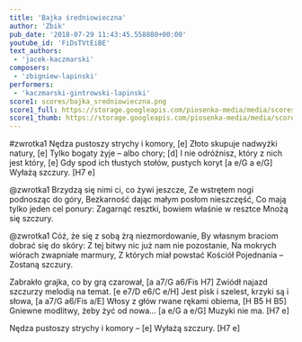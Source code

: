 ```yaml
---
title: 'Bajka średniowieczna'
author: 'Zbik'
pub_date: '2018-07-29 11:43:45.558880+00:00'
youtube_id: 'FiDsTVtEiBE'
text_authors:
 - 'jacek-kaczmarski'
composers:
 - 'zbigniew-lapinski'
performers:
 - 'kaczmarski-gintrowski-lapinski'
score1: scores/bajka_sredniowieczna.png
score1_full: https://storage.googleapis.com/piosenka-media/media/scores/bajka_sredniowieczna.png
score1_thumb: https://storage.googleapis.com/piosenka-media/media/scores/bajka_sredniowieczna.png.180x0_q85_upscale.png
---
```


#zwrotka1
Nędza pustoszy strychy i komory, [e]
Złoto skupuje nadwyżki natury, [e]
Tylko bogaty żyje – albo chory; [d]
I nie odróżnisz, który z nich jest który, [e]
Gdy spod ich tłustych stołów, pustych koryt [a e/G a e/G]
Wyłażą szczury. [H7 e]

@zwrotka1
Brzydzą się nimi ci, co żywi jeszcze,
Ze wstrętem nogi podnosząc do góry,
Bezkarność dając małym posłom nieszczęść,
Co mają tylko jeden cel ponury:
Zagarnąć resztki, bowiem właśnie w resztce
Mnożą się szczury.

@zwrotka1
Cóż, że się z sobą żrą niezmordowanie,
By własnym braciom dobrać się do skóry:
Z tej bitwy nic już nam nie pozostanie,
Na mokrych wiórach zwapniałe marmury,
Z których miał powstać Kościół Pojednania –
Zostaną szczury.

Zabrakło grajka, co by grą czarował, [a a7/G a6/Fis H7]
Zwiódł najazd szczurzy melodią na temat. [e e7/D e6/C e/H]
Jest pisk i szelest, krzyki są i słowa, [a a7/G a6/Fis a/E]
Włosy z głów rwane rękami obiema, [H B5 H B5]
Gniewne modlitwy, żeby żyć od nowa… [a e/G a e/G]
Muzyki nie ma. [H7 e]

Nędza pustoszy strychy i komory – [e]
Wyłażą szczury. [H7 e]